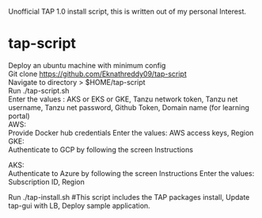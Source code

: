 Unofficial TAP 1.0 install script, this is written out of my personal Interest. 

# tap-script
Deploy an ubuntu machine with minimum config                                                                                                                                                                              
Git clone https://github.com/Eknathreddy09/tap-script                                                                                
Navigate to directory > $HOME/tap-script                                          
Run ./tap-script.sh                                                                     
Enter the values : AKS or EKS or GKE, Tanzu network token, Tanzu net username, Tanzu net password, Github Token, Domain name (for learning portal)                
AWS:                                                
                  Provide Docker hub credentials 
                  Enter the values: AWS access keys, Region                                               
GKE:                                            
                  Authenticate to GCP by following the screen Instructions                                                          
                 
AKS:                                                            
      Authenticate to Azure by following the screen Instructions
      Enter the values: Subscription ID, Region

Run ./tap-install.sh  #This script includes the TAP packages install, Update tap-gui with LB, Deploy sample application. 
